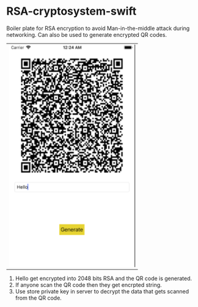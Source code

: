 # RSA-cryptosystem-swift
Boiler plate for RSA encryption to avoid Man-in-the-middle attack during networking. Can also be used to generate encrypted QR codes.




<table>
<tr>
<td>
<img src="https://github.com/pateldevang/RSA-cryptosystem-swift/blob/master/Screenshot/image.png" width="330">
</td>
</tr>
</table>

1. Hello get encrypted into 2048 bits RSA and the QR code is generated. 
2. If anyone scan the QR code then they get encrpted string.
3. Use store private key in server to decrypt the data that gets scanned from the QR code.
